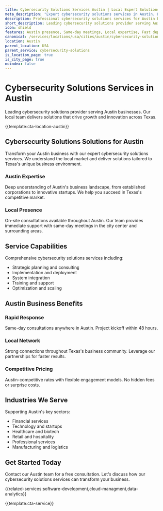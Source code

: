 ```yaml
---
title: Cybersecurity Solutions Services Austin | Local Expert Solutions
meta_description: "Expert cybersecurity solutions services in Austin. Local team, same-day consultations, proven results. Transform your business today."
description: Professional cybersecurity solutions services for Austin businesses
short_description: Leading cybersecurity solutions provider serving Austin and Texas.
icon: shield
features: Austin presence, Same-day meetings, Local expertise, Fast deployment, Competitive rates, Proven track record
canonical: /services/locations/usa/cities/austin/cybersecurity-solutions-austin.html
location: Austin
parent_location: USA
parent_service: cybersecurity-solutions
is_location_page: true
is_city_page: true
noindex: false
---
```


# Cybersecurity Solutions Services in Austin

Leading cybersecurity solutions provider serving Austin businesses. Our local team delivers solutions that drive growth and innovation across Texas.

{{template:cta-location-austin}}

## Cybersecurity Solutions Solutions for Austin

Transform your Austin business with our expert cybersecurity solutions services. We understand the local market and deliver solutions tailored to Texas's unique business environment.

### Austin Expertise

Deep understanding of Austin's business landscape, from established corporations to innovative startups. We help you succeed in Texas's competitive market.

### Local Presence

On-site consultations available throughout Austin. Our team provides immediate support with same-day meetings in the city center and surrounding areas.

## Service Capabilities

Comprehensive cybersecurity solutions services including:
- Strategic planning and consulting
- Implementation and deployment
- System integration
- Training and support
- Optimization and scaling

## Austin Business Benefits

### Rapid Response
Same-day consultations anywhere in Austin. Project kickoff within 48 hours.

### Local Network
Strong connections throughout Texas's business community. Leverage our partnerships for faster results.

### Competitive Pricing
Austin-competitive rates with flexible engagement models. No hidden fees or surprise costs.

## Industries We Serve

Supporting Austin's key sectors:
- Financial services
- Technology and startups
- Healthcare and biotech
- Retail and hospitality
- Professional services
- Manufacturing and logistics

## Get Started Today

Contact our Austin team for a free consultation. Let's discuss how our cybersecurity solutions services can transform your business.

{{related-services:software-development,cloud-managment,data-analytics}}

{{template:cta-service}}
